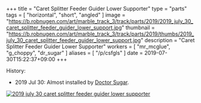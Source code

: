 +++
title = "Caret Splitter Feeder Guider Lower Supporter"
type = "parts"
tags = [ "horizontal", "short", "angled" ]
image = "https://b.robnugen.com/art/marble_track_3/track/parts/2019/2019_july_30_caret_splitter_feeder_guider_lower_support.jpg"
thumbnail = "https://b.robnugen.com/art/marble_track_3/track/parts/2019/thumbs/2019_july_30_caret_splitter_feeder_guider_lower_support.jpg"
description = "Caret Splitter Feeder Guider Lower Supporter"
workers = [
    "mr_mcglue",
    "g_choppy",
  	"dr_sugar"
]
aliases = [
    "/p/csfgls"
]
date = 2019-07-30T15:22:37+09:00
+++


History:

* 2019 Jul 30: Almost installed by [Doctor Sugar](/workers/dr_sugar/).

[![2019 july 30 caret splitter feeder guider lower supporter](//b.robnugen.com/art/marble_track_3/track/parts/2019/thumbs/2019_july_30_caret_splitter_feeder_guider_lower_support.jpg)](//b.robnugen.com/art/marble_track_3/track/parts/2019/2019_july_30_caret_splitter_feeder_guider_lower_support.jpg)
